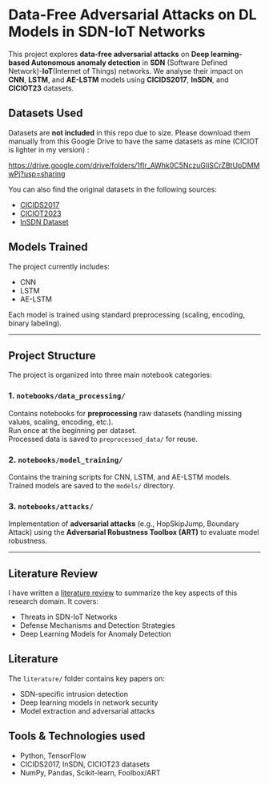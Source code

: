 # Data-Free Adversarial Attacks on DL Models in SDN-IoT Networks

This project explores **data-free adversarial attacks** on **Deep learning-based Autonomous anomaly detection** in **SDN** (Software Defined Network)-**IoT**(Internet of Things) networks. We analyse their impact on **CNN**, **LSTM**, and **AE-LSTM** models using **CICIDS2017**, **InSDN**, and **CICIOT23** datasets.

## Datasets Used

Datasets are **not included** in this repo due to size. Please download them manually from this Google Drive to have the same datasets as mine (CICIOT is lighter in my version) :

https://drive.google.com/drive/folders/1fIr_AWhk0C5NczuGIiSCrZBtUpDMMwPj?usp=sharing

You can also find the original datasets in the following sources:

- [CICIDS2017](https://www.unb.ca/cic/datasets/ids-2017.html)
- [CICIOT2023](https://www.unb.ca/cic/datasets/iotdataset-2023.html)
- [InSDN Dataset](https://aseados.ucd.ie/datasets/SDN/)


## Models Trained

The project currently includes:

- CNN
- LSTM
- AE-LSTM

Each model is trained using standard preprocessing (scaling, encoding, binary labeling).

---

## Project Structure

The project is organized into three main notebook categories:

### 1. `notebooks/data_processing/`  
Contains notebooks for **preprocessing** raw datasets (handling missing values, scaling, encoding, etc.).  
Run once at the beginning per dataset.  
Processed data is saved to `preprocessed_data/` for reuse.

### 2. `notebooks/model_training/`  
Contains the training scripts for CNN, LSTM, and AE-LSTM models.  
Trained models are saved to the `models/` directory.

### 3. `notebooks/attacks/`  
Implementation of **adversarial attacks** (e.g., HopSkipJump, Boundary Attack) using the **Adversarial Robustness Toolbox (ART)** to evaluate model robustness.

---

## Literature Review

I have written a [literature review](./literature_review_Maxime_BOSSANT.pdf) to summarize the key aspects of this research domain. It covers:
- Threats in SDN-IoT Networks
- Defense Mechanisms and Detection Strategies
- Deep Learning Models for Anomaly Detection

## Literature

The `literature/` folder contains key papers on:
- SDN-specific intrusion detection
- Deep learning models in network security
- Model extraction and adversarial attacks

## Tools & Technologies used

- Python, TensorFlow
- CICIDS2017, InSDN, CICIOT23 datasets
- NumPy, Pandas, Scikit-learn, Foolbox/ART